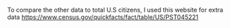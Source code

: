 To compare the other data to total U.S citizens, I used this website for extra data https://www.census.gov/quickfacts/fact/table/US/PST045221
